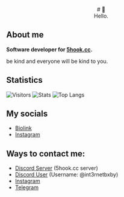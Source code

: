 <div align="center">
# 📄<br>Hello.
</div>

## About me

**Software developer for [5hook.cc](https://5hook.cc).**

be kind and everyone will be kind to you.

## Statistics

![Visitors](https://visitor-badge.laobi.icu/badge?page_id=Exunys.Exunys&left_color=red&right_color=purple) 
![Stats](https://github-readme-stats.vercel.app/api/?username=Exunys&show_icons=true&title_color=fff&icon_color=79ff97&text_color=9f9f9f&bg_color=151515&count_private=true&include_all_commits=true&custom_title=Exunys's%20Statistics)
![Top Langs](https://github-readme-stats.vercel.app/api/top-langs?username=Exunys&layout=compact&title_color=fff&icon_color=79ff97&text_color=9f9f9f&bg_color=151515&border_radius=10&hide=css&custom_title=Exunys's%20Most%20Used%20Languages)

## My socials

- [Biolink](https://feds.lol/int3rnetbxby)
- [Instagram](https://instagram.com/vassilievxx)

## Ways to contact me:

- [Discord Server](https://discord.gg/aqJRZpbBXk) (5hook.cc server)
- [Discord User](https://discord.com/users/803685393241210900) (Username: @int3rnetbxby)
- [Instagram](https://instagram.com/vassilievxx)
- [Telegram](https://t.me/int3rnetbxby)
